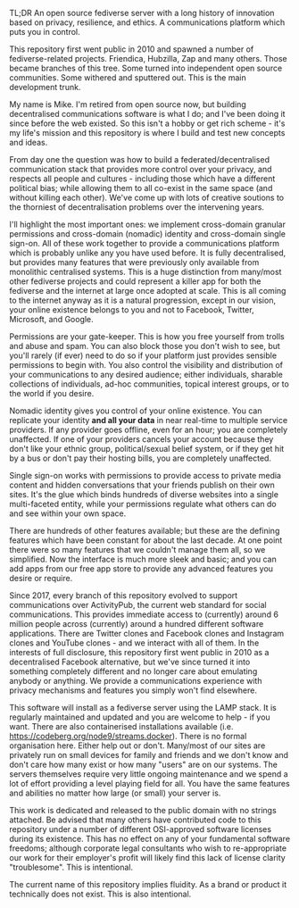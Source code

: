 TL;DR An open source fediverse server with a long history of innovation based on privacy, resilience, and ethics. A communications platform which puts you in control. 

This repository first went public in 2010 and spawned a number of fediverse-related projects. Friendica, Hubzilla, Zap and many others. Those became branches of this tree. Some turned into independent open source communities. Some withered and sputtered out. This is the main development trunk.

My name is Mike. I'm retired from open source now, but building decentralised communications software is what I do; and I've been doing it since before the web existed. So this isn't a hobby or get rich scheme - it's my life's mission and this repository is where I build and test new concepts and ideas.   

From day one the question was how to build a federated/decentralised communication stack that provides more control over your privacy, and respects all people and cultures - including those which have a different political bias; while allowing them to all co-exist in the same space (and without killing each other). We've come up with lots of creative soutions to the thorniest of decentralisation problems over the intervening years.


I'll highlight the most important ones: we implement cross-domain granular permissions and cross-domain (nomadic) identity and cross-domain single sign-on. All of these work together to provide a communications platform which is probably unlike any you have used before. It is fully decentralised, but provides many features that were previously only available from monolithic centralised systems. This is a huge distinction from many/most other fediverse projects and could represent a killer app for both the fediverse and the internet at large once adopted at scale. This is all coming to the internet anyway as it is a natural progression, except in our vision, your online existence belongs to you and not to Facebook, Twitter, Microsoft, and Google.

Permissions are your gate-keeper. This is how you free yourself from trolls and abuse and spam. You can also block those you don't wish to see, but you'll rarely (if ever) need to do so if your platform just provides sensible permissions to begin with. You also control the visibility and distribution of your communications to any desired audience; either individuals, sharable collections of individuals, ad-hoc communities, topical interest groups, or to the world if you desire.    

Nomadic identity gives you control of your online existence. You can replicate your identity **and all your data** in near real-time to multiple service providers. If any provider goes offline, even for an hour; you are completely unaffected. If one of your providers cancels your account because they don't like your ethnic group, political/sexual belief system, or if they get hit by a bus or don't pay their hosting bills, you are completely unaffected.

Single sign-on works with permissions to provide access to private media content and hidden conversations that your friends publish on their own sites. It's the glue which binds hundreds of diverse websites into a single multi-faceted entity, while your permissions regulate what others can do and see within your own space. 

There are hundreds of other features available; but these are the defining features which have been constant for about the last decade. At one point there were so many features that we couldn't manage them all, so we simplified. Now the interface is much more sleek and basic; and you can add apps from our free app store to provide any advanced features you desire or require.  

Since 2017, every branch of this repository evolved to support communications over ActivityPub, the current web standard for social communications. This provides immediate access to (currently) around 6 million people across (currently) around a hundred different software applications. There are Twitter clones and Facebook clones and Instagram clones and YouTube clones - and we interact with all of them. In the interests of full disclosure, this repository first went public in 2010 as a decentralised Facebook alternative, but we've since turned it into something completely different and no longer care about emulating anybody or anything. We provide a communications experience with privacy mechanisms and features you simply won't find elsewhere.
 
This software will install as a fediverse server using the LAMP stack. It is regularly maintained and updated and you are welcome to help - if you want. There are also containerised installations available (i.e. https://codeberg.org/node9/streams.docker). There is no formal organisation here. Either help out or don't. Many/most of our sites are privately run on small devices for family and friends and we don't know and don't care how many exist or how many "users" are on our systems. The servers themselves require very little ongoing maintenance and we spend a lot of effort providing a level playing field for all. You have the same features and abilities no matter how large (or small) your server is.  
    
This work is dedicated and released to the public domain with no strings attached. Be advised that many others have contributed code to this repository under a number of different OSI-approved software licenses during its existence. This has no effect on any of your fundamental software freedoms; although corporate legal consultants who wish to re-appropriate our work for their employer's profit will likely find this lack of license clarity "troublesome". This is intentional.

The current name of this repository implies fluidity. As a brand or product it technically does not exist. This is also intentional.    

